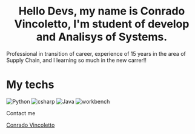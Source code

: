 <h1 align="center"> Hello Devs, my name is Conrado Vincoletto, I'm student of develop
and Analisys of Systems. </h1>

<h align="center"> Professional in transition of career, experience of 15 years in the area of Supply Chain, and I learning so much in the new carrer!! </h>



<h1> My techs </h1>

![Python](https://user-images.githubusercontent.com/113942505/211654526-b997959d-210b-4033-8da6-76a5d8c64ff1.png)
![csharp](https://user-images.githubusercontent.com/113942505/211655001-2f7195e5-c3bb-4a92-bd4f-d9106b08ef73.png)
![Java](https://user-images.githubusercontent.com/113942505/211655184-fee066f8-aa51-4ff8-8459-c09cffd6220c.png)
![workbench](https://user-images.githubusercontent.com/113942505/211655407-95b35f04-44a3-4ccf-891f-19fe5b2074e9.png)

<h> Contact me </h>
<div class="badge-base LI-profile-badge" data-locale="pt_BR" data-size="medium" data-theme="light" data-type="VERTICAL" data-vanity="conrado-vincoletto-59280133" data-version="v1"><a class="badge-base__link LI-simple-link" href="https://br.linkedin.com/in/conrado-vincoletto-59280133?trk=profile-badge">Conrado Vincoletto</a></div>
              




<!--
**ConradoVincoletto/ConradoVincoletto** is a ✨ _special_ ✨ repository because its `README.md` (this file) appears on your GitHub profile.

Here are some ideas to get you started:

- 🔭 I’m currently working on ...
- 🌱 I’m currently learning ...
- 👯 I’m looking to collaborate on ...
- 🤔 I’m looking for help with ...
- 💬 Ask me about ...
- 📫 How to reach me: ...
- 😄 Pronouns: ...
- ⚡ Fun fact: ...
-->
